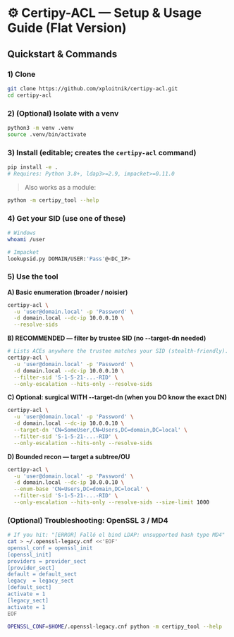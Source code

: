 # ⚙️ Certipy-ACL — Setup & Usage Guide (Flat Version)

## Quickstart & Commands

### 1) Clone
```bash
git clone https://github.com/xploitnik/certipy-acl.git
cd certipy-acl
```

### 2) (Optional) Isolate with a venv
```bash
python3 -m venv .venv
source .venv/bin/activate
```

### 3) Install (editable; creates the `certipy-acl` command)
```bash
pip install -e .
# Requires: Python 3.8+, ldap3>=2.9, impacket>=0.11.0
```

> Also works as a module:
```bash
python -m certipy_tool --help
```

### 4) Get your SID (use one of these)
```bash
# Windows
whoami /user

# Impacket
lookupsid.py DOMAIN/USER:'Pass'@<DC_IP>
```

### 5) Use the tool

**A) Basic enumeration (broader / noisier)**
```bash
certipy-acl \
  -u 'user@domain.local' -p 'Password' \
  -d domain.local --dc-ip 10.0.0.10 \
  --resolve-sids
```

**B) RECOMMENDED — filter by trustee SID (no --target-dn needed)**
```bash
# Lists ACEs anywhere the trustee matches your SID (stealth-friendly).
certipy-acl \
  -u 'user@domain.local' -p 'Password' \
  -d domain.local --dc-ip 10.0.0.10 \
  --filter-sid 'S-1-5-21-...-RID' \
  --only-escalation --hits-only --resolve-sids
```

**C) Optional: surgical WITH --target-dn (when you DO know the exact DN)**
```bash
certipy-acl \
  -u 'user@domain.local' -p 'Password' \
  -d domain.local --dc-ip 10.0.0.10 \
  --target-dn 'CN=SomeUser,CN=Users,DC=domain,DC=local' \
  --filter-sid 'S-1-5-21-...-RID' \
  --only-escalation --hits-only --resolve-sids
```

**D) Bounded recon — target a subtree/OU**
```bash
certipy-acl \
  -u 'user@domain.local' -p 'Password' \
  -d domain.local --dc-ip 10.0.0.10 \
  --enum-base 'CN=Users,DC=domain,DC=local' \
  --filter-sid 'S-1-5-21-...-RID' \
  --only-escalation --hits-only --resolve-sids --size-limit 1000
```

### (Optional) Troubleshooting: OpenSSL 3 / MD4
```bash
# If you hit: "[ERROR] Falló el bind LDAP: unsupported hash type MD4"
cat > ~/.openssl-legacy.cnf <<'EOF'
openssl_conf = openssl_init
[openssl_init]
providers = provider_sect
[provider_sect]
default = default_sect
legacy  = legacy_sect
[default_sect]
activate = 1
[legacy_sect]
activate = 1
EOF

OPENSSL_CONF=$HOME/.openssl-legacy.cnf python -m certipy_tool --help
```





